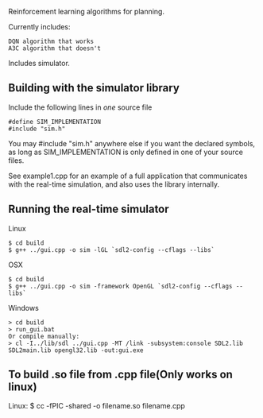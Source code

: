 Reinforcement learning algorithms for planning.

Currently includes:

    DQN algorithm that works
    A3C algorithm that doesn't

Includes simulator.


Building with the simulator library
-----------------------------------
Include the following lines in *one* source file

    #define SIM_IMPLEMENTATION
    #include "sim.h"

You may #include "sim.h" anywhere else if you want the declared symbols, as long as SIM_IMPLEMENTATION is only defined in one of your source files.

See example1.cpp for an example of a full application that communicates with the real-time simulation, and also uses the library internally.

Running the real-time simulator
-------------------------------
Linux

    $ cd build
    $ g++ ../gui.cpp -o sim -lGL `sdl2-config --cflags --libs`

OSX

    $ cd build
    $ g++ ../gui.cpp -o sim -framework OpenGL `sdl2-config --cflags --libs`

Windows

    > cd build
    > run_gui.bat
    Or compile manually:
    > cl -I../lib/sdl ../gui.cpp -MT /link -subsystem:console SDL2.lib SDL2main.lib opengl32.lib -out:gui.exe


To build .so file from .cpp file(Only works on linux)
--------------------------------
Linux:
	$ cc -fPIC -shared -o filename.so filename.cpp

